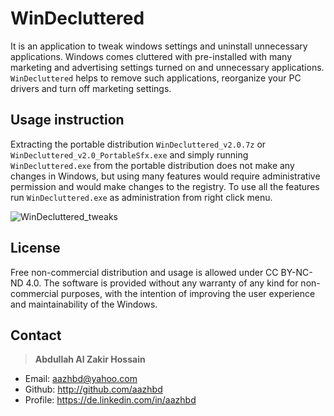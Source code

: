 # WinDecluttered

It is an application to tweak windows settings and uninstall unnecessary applications. Windows comes cluttered with pre-installed with many marketing and advertising settings turned on and unnecessary applications. ```WinDecluttered``` helps to remove such applications, reorganize your PC drivers and turn off marketing settings.


## Usage instruction

Extracting the portable distribution ```WinDecluttered_v2.0.7z``` or ```WinDecluttered_v2.0_PortableSfx.exe``` and simply running ```WinDecluttered.exe``` from the portable distribution does not make any changes in Windows, but using many features would require administrative permission and would make changes to the registry. To use all the features run ```WinDecluttered.exe``` as administration from right click menu.

![WinDecluttered_tweaks](http://articulatedlogic.com/media/images/WinDecluttered1.original.png)


## License

Free non-commercial distribution and usage is allowed under CC BY-NC-ND 4.0. The software is provided without any warranty of any kind for non-commercial purposes, with the intention of improving the user experience and maintainability of the Windows.


## Contact

> **Abdullah Al Zakir Hossain**

- Email:   <aazhbd@yahoo.com>
- Github:   <http://github.com/aazhbd>
- Profile:   <https://de.linkedin.com/in/aazhbd>